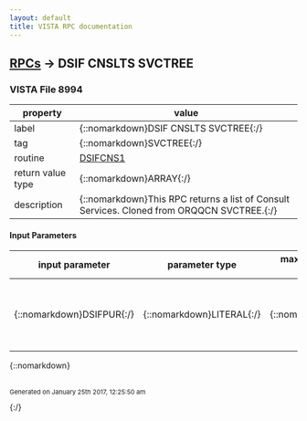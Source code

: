 ```yaml
---
layout: default
title: VISTA RPC documentation
---
```




## [RPCs](TableOfContent.md) &#8594; DSIF CNSLTS SVCTREE 



### VISTA File 8994 


 property | value 
--- | --- 
 label | {::nomarkdown}DSIF CNSLTS SVCTREE{:/}
 tag | {::nomarkdown}SVCTREE{:/}
 routine | [DSIFCNS1](http://code.osehra.org/dox/Routine_DSIFCNS1_source.html)
 return value type | {::nomarkdown}ARRAY{:/}
 description | {::nomarkdown}This RPC returns a list of Consult Services. Cloned from ORQQCN SVCTREE.{:/}

#### Input Parameters

| input parameter | parameter type | maximum data length | required | description | 
| --- | --- | --- | --- | --- | 
| {::nomarkdown}DSIFPUR{:/} | {::nomarkdown}LITERAL{:/} | {::nomarkdown}1{:/} | {::nomarkdown}true{:/} | {::nomarkdown}This is the purpose for the service list: 0 - Display only1 - Forward or Order{:/} | 

{::nomarkdown} <br/><br/><p style="font-size: 11px">Generated on January 25th 2017, 12:25:50 am</p>{:/}
